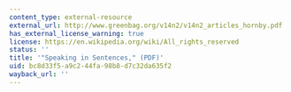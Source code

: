 ```yaml
---
content_type: external-resource
external_url: http://www.greenbag.org/v14n2/v14n2_articles_hornby.pdf
has_external_license_warning: true
license: https://en.wikipedia.org/wiki/All_rights_reserved
status: ''
title: '"Speaking in Sentences," (PDF)'
uid: bc8d33f5-a9c2-44fa-98b8-d7c32da635f2
wayback_url: ''
---
```

